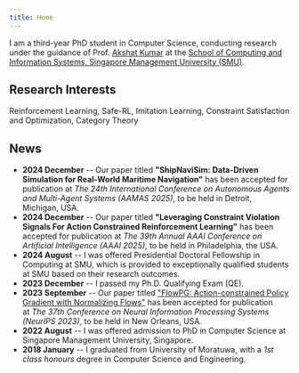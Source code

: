 ```yaml
---
title: Home
---
```

I am a third-year PhD student in Computer Science, conducting research under the guidance of Prof. [Akshat Kumar](http://www.mysmu.edu/faculty/akshatkumar) at the [School of Computing and Information Systems, Singapore Management University (SMU)](https://scis.smu.edu.sg).

## Research Interests
Reinforcement Learning, Safe-RL, Imitation Learning, Constraint Satisfaction and Optimization, Category Theory

## News
- **2024 December** -- Our paper titled **"ShipNaviSim: Data-Driven Simulation for Real-World Maritime Navigation"** has been accepted for publication at _The 24th International Conference on Autonomous Agents and Multi-Agent Systems (AAMAS 2025)_, to be held in Detroit, Michigan, USA.
- **2024 December** -- Our paper titled **"Leveraging Constraint Violation Signals For Action Constrained Reinforcement Learning"** has been accepted for publication at _The 39th Annual AAAI Conference on Artificial Intelligence (AAAI 2025)_, to be held in Philadelphia, the USA.
- **2024 August** -- I was offered Presidential Doctoral Fellowship in Computing at SMU, which is provided to exceptionally qualified students at SMU based on their research outcomes.
- **2023 December** -- I passed my Ph.D. Qualifying Exam (QE).
- **2023 September** -- Our paper titled ["FlowPG: Action-constrained Policy Gradient with Normalizing Flows"](https://openreview.net/forum?id=p1gzxzJ4Y5&referrer=%5BAuthor%20Console%5D(%2Fgroup%3Fid%3DNeurIPS.cc%2F2023%2FConference%2FAuthors%23your-submissions)) has been accepted for publication at _The 37th Conference on Neural Information Processing Systems (NeurIPS 2023)_, to be held in New Orleans, USA.
- **2022 August** -- I was offered admission to PhD in Computer Science at Singapore Management University, Singapore.
- **2018 January** -- I graduated from University of Moratuwa, with a _1st class honours_ degree in Computer Science and Engineering.
